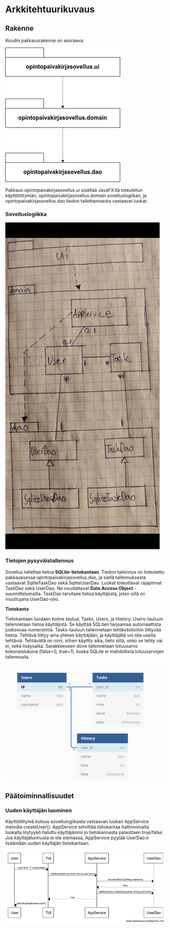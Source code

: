 # Arkkitehtuurikuvaus

## Rakenne

Koodin pakkausrakenne on seuraava:

![Pakkauskaavio](https://github.com/matiasnisula/ot-harjoitustyo/blob/master/dokumentaatio/kuvat/pakkauskaavio.png)

Pakkaus opintopaivakirjasovellus.ui sisältää JavaFX:llä toteutetun käyttöliittymän, opintopaivakirjasovellus.domain sovelluslogiikan, ja opintopaivakirjasovellus.dao
tiedon tallettamisesta vastaavat luokat.

### Sovelluslogiikka

![Luokkakaavio](https://github.com/matiasnisula/ot-harjoitustyo/blob/master/dokumentaatio/kuvat/Luokkakaavio.jpg)


### Tietojen pysyväistallennus

Sovellus tallettaa tietoa **SQLite-tietokantaan**. Tiedon tallennus on toteutettu pakkauksessa opintopaivakirjasovellus.dao, ja siellä tallennuksesta vastaavat 
SqliteTaskDao sekä SqliteUserDao. Luokat toteuttavat rajapinnat TaskDao sekä UserDao. Ne noudattavat **Data Access Object** -suunnittelumallia.
TaskDao tarvitsee tietoa käyttäjistä, joten sillä on muuttujana UserDao-olio.

**Tietokanta**

Tietokantaan luodaan kolme taulua; Tasks, Users, ja History. Users-tauluun tallennetaan tietoa käyttäjistä. Se käyttää SQLiten tarjoamaa automaattista
juoksevaa numerointia. Tasks-tauluun tallennetaan tehtäväolioihin liittyvää tietoa. 
Tehtävä liittyy aina yhteen käyttäjään, ja käyttäjällä voi olla useita tehtäviä. Tehtävällä on nimi, siihen käyttty aika, tieto siitä,
onko se tehty vai ei, sekä lisäysaika.
Sarakkeeseen done tallennetaan totuusarvo kokonaislukuna (false=0, true=1), koska SQLite ei mahdollista totuusarvojen tallennusta. 

![Tietokantakaavio](https://github.com/matiasnisula/ot-harjoitustyo/blob/master/dokumentaatio/kuvat/tietokantakaavio.png)

## Päätoiminnallisuudet

### Uuden käyttäjän luominen

Käyttöliittymä kutsuu sovellulogiikasta vastaavan luokan AppService metodia createUser(). AppService selvittää tietokantaa hallinnoivalta luokalta löytyykö
haluttu käyttäjänimi jo tietokannasta palauttaen true/false. Jos käyttäjätunnusta ei ole olemassa, AppService pyytää UserDao:n lisäämään uuden käyttäjän tietokantaan.


![Sekvenssikaavio](https://github.com/matiasnisula/ot-harjoitustyo/blob/master/dokumentaatio/kuvat/Sekvenssikaavio.png)




